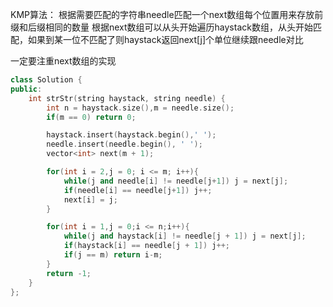 KMP算法：
根据需要匹配的字符串needle匹配一个next数组每个位置用来存放前缀和后缀相同的数量
根据next数组可以从头开始遍历haystack数组，从头开始匹配，如果到某一位不匹配了则haystack返回next[j]个单位继续跟needle对比

一定要注重next数组的实现
```cpp
class Solution {
public:
    int strStr(string haystack, string needle) {
        int n = haystack.size(),m = needle.size();
        if(m == 0) return 0;

        haystack.insert(haystack.begin(),' ');
        needle.insert(needle.begin(), ' ');
        vector<int> next(m + 1);

        for(int i = 2,j = 0; i <= m; i++){
            while(j and needle[i] != needle[j+1]) j = next[j];
            if(needle[i] == needle[j+1]) j++;
            next[i] = j;
        }

        for(int i = 1,j = 0;i <= n;i++){
            while(j and haystack[i] != needle[j + 1]) j = next[j];
            if(haystack[i] == needle[j + 1]) j++;
            if(j == m) return i-m;
        }
        return -1;
    }
};
```
